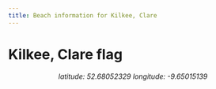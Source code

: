```yaml
---
title: Beach information for Kilkee, Clare
---
```

# Kilkee, Clare <span class="material-icons blue-flag">flag</span>

<div align="center"><i>latitude: 52.68052329 longitude: -9.65015139</i></div>